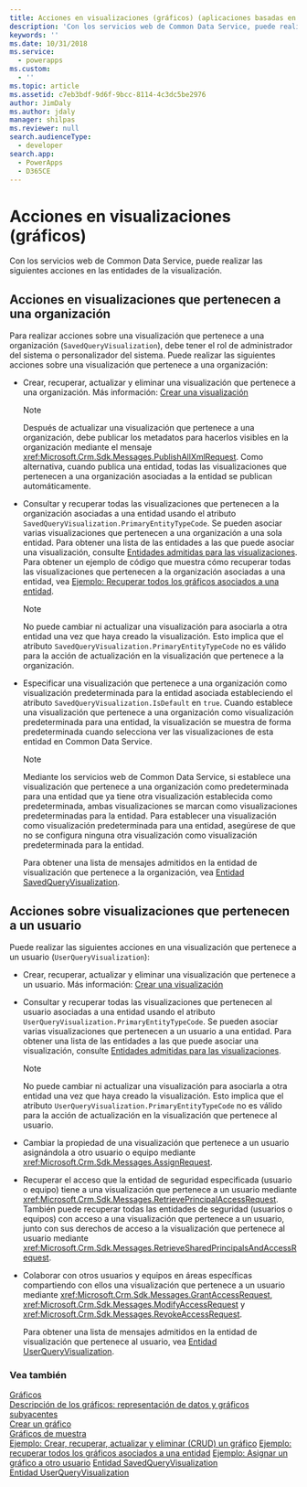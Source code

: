 ```yaml
---
title: Acciones en visualizaciones (gráficos) (aplicaciones basadas en modelos) | Microsoft Docs
description: 'Con los servicios web de Common Data Service, puede realizar las siguientes acciones en las entidades de la visualización.'
keywords: ''
ms.date: 10/31/2018
ms.service:
  - powerapps
ms.custom:
  - ''
ms.topic: article
ms.assetid: c7eb3bdf-9d6f-9bcc-8114-4c3dc5be2976
author: JimDaly
ms.author: jdaly
manager: shilpas
ms.reviewer: null
search.audienceType:
  - developer
search.app:
  - PowerApps
  - D365CE
---
```


# <a name="actions-on-visualizations-charts"></a>Acciones en visualizaciones (gráficos)

<!-- https://docs.microsoft.com/dynamics365/customer-engagement/developer/customize-dev/actions-visualizations-charts -->

Con los servicios web de Common Data Service, puede realizar las siguientes acciones en las entidades de la visualización.  
  
## <a name="actions-on-organization-owned-visualizations"></a>Acciones en visualizaciones que pertenecen a una organización  
 Para realizar acciones sobre una visualización que pertenece a una organización (`SavedQueryVisualization`), debe tener el rol de administrador del sistema o personalizador del sistema. Puede realizar las siguientes acciones sobre una visualización que pertenece a una organización:  
  
- Crear, recuperar, actualizar y eliminar una visualización que pertenece a una organización. Más información: [Crear una visualización](create-visualization-chart.md)  
  
  > [!NOTE]
  >  Después de actualizar una visualización que pertenece a una organización, debe publicar los metadatos para hacerlos visibles en la organización mediante el mensaje <xref:Microsoft.Crm.Sdk.Messages.PublishAllXmlRequest>. Como alternativa, cuando publica una entidad, todas las visualizaciones que pertenecen a una organización asociadas a la entidad se publican automáticamente.  
  
- Consultar y recuperar todas las visualizaciones que pertenecen a la organización asociadas a una entidad usando el atributo `SavedQueryVisualization.PrimaryEntityTypeCode`. Se pueden asociar varias visualizaciones que pertenecen a una organización a una sola entidad. Para obtener una lista de las entidades a las que puede asociar una visualización, consulte [Entidades admitidas para las visualizaciones](view-data-with-visualizations-charts.md#SupportedVisualizationEntities). Para obtener un ejemplo de código que muestra cómo recuperar todas las visualizaciones que pertenecen a la organización asociadas a una entidad, vea [Ejemplo: Recuperar todos los gráficos asociados a una entidad](/dynamics365/customer-engagement/developer/customize-dev/sample-retrieve-all-charts-attached-entity).
  
  > [!NOTE]
  >  No puede cambiar ni actualizar una visualización para asociarla a otra entidad una vez que haya creado la visualización. Esto implica que el atributo `SavedQueryVisualization.PrimaryEntityTypeCode` no es válido para la acción de actualización en la visualización que pertenece a la organización.
  
- Especificar una visualización que pertenece a una organización como visualización predeterminada para la entidad asociada estableciendo el atributo `SavedQueryVisualization.IsDefault` en `true`. Cuando establece una visualización que pertenece a una organización como visualización predeterminada para una entidad, la visualización se muestra de forma predeterminada cuando selecciona ver las visualizaciones de esta entidad en Common Data Service.
  
  > [!NOTE]
  >  Mediante los servicios web de Common Data Service, si establece una visualización que pertenece a una organización como predeterminada para una entidad que ya tiene otra visualización establecida como predeterminada, ambas visualizaciones se marcan como visualizaciones predeterminadas para la entidad.  Para establecer una visualización como visualización predeterminada para una entidad, asegúrese de que no se configura ninguna otra visualización como visualización predeterminada para la entidad.  
  
  Para obtener una lista de mensajes admitidos en la entidad de visualización que pertenece a la organización, vea [Entidad SavedQueryVisualization](../common-data-service/reference/entities/savedqueryvisualization.md).
  
## <a name="actions-on-user-owned-visualizations"></a>Acciones sobre visualizaciones que pertenecen a un usuario  
 Puede realizar las siguientes acciones en una visualización que pertenece a un usuario (`UserQueryVisualization`):  
  
- Crear, recuperar, actualizar y eliminar una visualización que pertenece a un usuario. Más información: [Crear una visualización](create-visualization-chart.md)  
  
- Consultar y recuperar todas las visualizaciones que pertenecen al usuario asociadas a una entidad usando el atributo `UserQueryVisualization.PrimaryEntityTypeCode`. Se pueden asociar varias visualizaciones que pertenecen a un usuario a una entidad. Para obtener una lista de las entidades a las que puede asociar una visualización, consulte [Entidades admitidas para las visualizaciones](view-data-with-visualizations-charts.md#SupportedVisualizationEntities).  
  
  > [!NOTE]
  >  No puede cambiar ni actualizar una visualización para asociarla a otra entidad una vez que haya creado la visualización. Esto implica que el atributo `UserQueryVisualization.PrimaryEntityTypeCode` no es válido para la acción de actualización en la visualización que pertenece al usuario.
  
- Cambiar la propiedad de una visualización que pertenece a un usuario asignándola a otro usuario o equipo mediante <xref:Microsoft.Crm.Sdk.Messages.AssignRequest>.  
  
- Recuperar el acceso que la entidad de seguridad especificada (usuario o equipo) tiene a una visualización que pertenece a un usuario mediante <xref:Microsoft.Crm.Sdk.Messages.RetrievePrincipalAccessRequest>. También puede recuperar todas las entidades de seguridad (usuarios o equipos) con acceso a una visualización que pertenece a un usuario, junto con sus derechos de acceso a la visualización que pertenece al usuario mediante <xref:Microsoft.Crm.Sdk.Messages.RetrieveSharedPrincipalsAndAccessRequest>.  
  
- Colaborar con otros usuarios y equipos en áreas específicas compartiendo con ellos una visualización que pertenece a un usuario mediante <xref:Microsoft.Crm.Sdk.Messages.GrantAccessRequest>, <xref:Microsoft.Crm.Sdk.Messages.ModifyAccessRequest> y <xref:Microsoft.Crm.Sdk.Messages.RevokeAccessRequest>.  
  
  Para obtener una lista de mensajes admitidos en la entidad de visualización que pertenece al usuario, vea [Entidad UserQueryVisualization](../common-data-service/reference/entities/userqueryvisualization.md).

### <a name="see-also"></a>Vea también  
 [Gráficos](view-data-with-visualizations-charts.md)   
 [Descripción de los gráficos: representación de datos y gráficos subyacentes](understand-charts-underlying-data-chart-representation.md)   
 [Crear un gráfico](create-visualization-chart.md)   
 [Gráficos de muestra](sample-charts.md)   
 [Ejemplo: Crear, recuperar, actualizar y eliminar (CRUD) un gráfico](/dynamics365/customer-engagement/developer/customize-dev/sample-create-retrieve-update-delete-chart)  <!--TODO: Need to find the topic in Powerapps repo to link --> 
 [Ejemplo: recuperar todos los gráficos asociados a una entidad](/dynamics365/customer-engagement/developer/customize-dev/sample-retrieve-all-charts-attached-entity)   <!--TODO: Need to find the topic in Powerapps repo to link -->
 [Ejemplo: Asignar un gráfico a otro usuario](/dynamics365/customer-engagement/developer/customize-dev/sample-assign-chart-another-user)   <!--TODO: Need to find the topic in Powerapps repo to link -->
 [Entidad SavedQueryVisualization](../common-data-service/reference/entities/savedqueryvisualization.md)   
 [Entidad UserQueryVisualization](../common-data-service/reference/entities/userqueryvisualization.md)